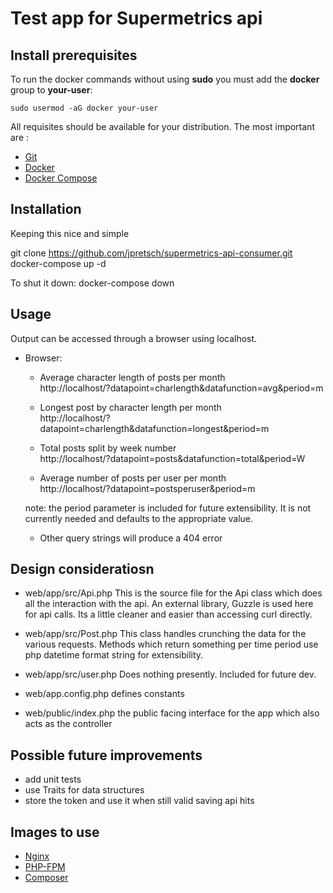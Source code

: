 # Test app for Supermetrics api

## Install prerequisites

To run the docker commands without using **sudo** you must add the **docker** group to **your-user**:

```
sudo usermod -aG docker your-user
```

All requisites should be available for your distribution. The most important are :

* [Git](https://git-scm.com/downloads)
* [Docker](https://docs.docker.com/engine/installation/)
* [Docker Compose](https://docs.docker.com/compose/install/)

## Installation

Keeping this nice and simple

git clone https://github.com/jpretsch/supermetrics-api-consumer.git    
docker-compose up -d

To shut it down:
docker-compose down

## Usage 

Output can be accessed through a browser using localhost.

* Browser:
    * Average character length of posts per month  
    http://localhost/?datapoint=charlength&datafunction=avg&period=m
    
    * Longest post by character length per month  
    http://localhost/?datapoint=charlength&datafunction=longest&period=m

    * Total posts split by week number   
    http://localhost/?datapoint=posts&datafunction=total&period=W

    * Average number of posts per user per month  
    http://localhost/?datapoint=postsperuser&period=m

    note: the period parameter is included for future extensibility. It is not currently needed and defaults to the appropriate value.

    * Other query strings will produce a 404 error

## Design consideratiosn

* web/app/src/Api.php  This is the source file for the Api class which does all the interaction with the api. An external library, Guzzle is used here for api calls. Its a little cleaner and easier than accessing curl directly. 

* web/app/src/Post.php This class handles crunching the data for the various requests. Methods which return something per time period use php datetime format string for extensibility.

* web/app/src/user.php Does nothing presently. Included for future dev.

* web/app.config.php defines constants

* web/public/index.php the public facing interface for the app which also acts as the controller


## Possible future improvements

* add unit tests
* use Traits for data structures
* store the token and use it when still valid saving api hits

## Images to use

* [Nginx](https://hub.docker.com/_/nginx/)
* [PHP-FPM](https://hub.docker.com/r/nanoninja/php-fpm/)
* [Composer](https://hub.docker.com/_/composer/)



